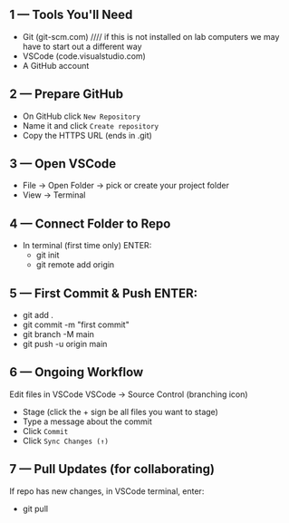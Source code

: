 ## 1 — Tools You'll Need
* Git (git-scm.com) //// if this is not installed on lab computers we may have to start out a different way
* VSCode (code.visualstudio.com)
* A GitHub account

## 2 — Prepare GitHub
* On GitHub click `New Repository`
* Name it and click `Create repository`
* Copy the HTTPS URL (ends in .git)

## 3 — Open VSCode
* File → Open Folder → pick or create your project folder
* View → Terminal

## 4 — Connect Folder to Repo
* In terminal (first time only) ENTER:
    * git init
    * git remote add origin <paste-URL>

## 5 — First Commit & Push ENTER:
* git add .
* git commit -m "first commit"
* git branch -M main
* git push -u origin main

## 6 — Ongoing Workflow
Edit files in VSCode
VSCode → Source Control (branching icon)
* Stage (click the + sign be all files you want to stage) 
* Type a message about the commit 
* Click `Commit` 
* Click `Sync Changes (↑)`

## 7 — Pull Updates (for collaborating)

If repo has new changes, in VSCode terminal, enter: 
* git pull

